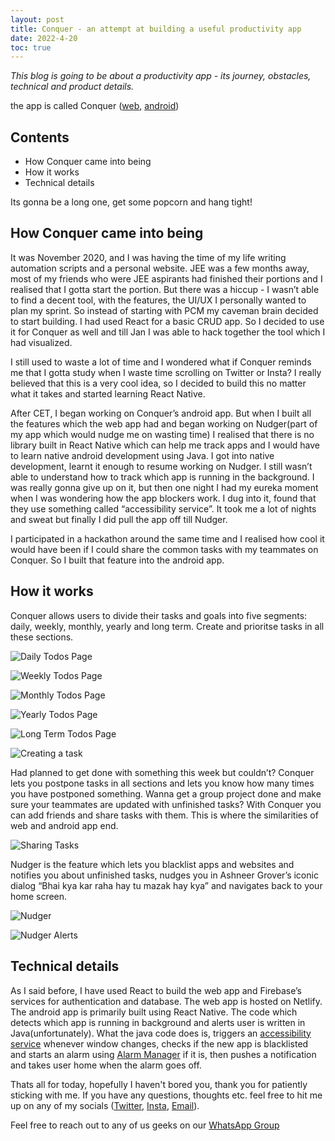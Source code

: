 ```yaml
---
layout: post
title: Conquer - an attempt at building a useful productivity app
date: 2022-4-20
toc: true
---
```


_This blog is going to be about a productivity app - its journey, obstacles, technical and product details._

the app is called Conquer ([web](https://conquer-goals.netlify.app), [android](https://github.com/devout-coder/conquer-rn-app/releases))

<!-- more -->

## Contents

- How Conquer came into being
- How it works
- Technical details

Its gonna be a long one, get some popcorn and hang tight!

## How Conquer came into being

It was November 2020, and I was having the time of my life writing automation scripts and a personal website. JEE was a few months away, most of my friends who were JEE aspirants had finished their portions and I realised that I gotta start the portion. But there was a hiccup - I wasn’t able to find a decent tool, with the features, the UI/UX I personally wanted to plan my sprint. So instead of starting with PCM my caveman brain decided to start building. I had used React for a basic CRUD app. So I decided to use it for Conquer as well and till Jan I was able to hack together the tool which I had visualized.

I still used to waste a lot of time and I wondered what if Conquer reminds me that I gotta study when I waste time scrolling on Twitter or Insta? I really believed that this is a very cool idea, so I decided to build this no matter what it takes and started learning React Native.

After CET, I began working on Conquer’s android app. But when I built all the features which the web app had and began working on Nudger(part of my app which would nudge me on wasting time) I realised that there is no library built in React Native which can help me track apps and I would have to learn native android development using Java. I got into native development, learnt it enough to resume working on Nudger. I still wasn’t able to understand how to track which app is running in the background. I was really gonna give up on it, but then one night I had my eureka moment when I was wondering how the app blockers work. I dug into it, found that they use something called “accessibility service”. It took me a lot of nights and sweat but finally I did pull the app off till Nudger.

I participated in a hackathon around the same time and I realised how cool it would have been if I could share the common tasks with my teammates on Conquer. So I built that feature into the android app.

## How it works

Conquer allows users to divide their tasks and goals into five segments: daily, weekly, monthly, yearly and long term. Create and prioritse tasks in all these sections.

![Daily Todos Page](/gallery/conquer-images/daily-todos-page.png "Daily Todos Page")

![Weekly Todos Page](/gallery/conquer-images/weekly-todos-page.png "Weekly Todos Page")

![Monthly Todos Page](/gallery/conquer-images/monthly-todos-page.png "Monthly Todos Page")

![Yearly Todos Page](/gallery/conquer-images/yearly-todos-page.png "Yearly Todos Page")

![Long Term Todos Page](/gallery/conquer-images/long-term-todos-page.png "Long Term Todos Page")

![Creating a task](/gallery/conquer-images/creating-a-task.jpg "Creating a task")

Had planned to get done with something this week but couldn’t? Conquer lets you postpone tasks in all sections and lets you know how many times you have postponed something. Wanna get a group project done and make sure your teammates are updated with unfinished tasks? With Conquer you can add friends and share tasks with them. This is where the similarities of web and android app end.

![Sharing Tasks](/gallery/conquer-images/interface-for-sharing-tasks.png "Sharing tasks")

Nudger is the feature which lets you blacklist apps and websites and notifies you about unfinished tasks, nudges you in Ashneer Grover’s iconic dialog “Bhai kya kar raha hay tu mazak hay kya” and navigates back to your home screen.

![Nudger](/gallery/conquer-images/nudger.jpg "Nudger")

![Nudger Alerts](/gallery/conquer-images/nudger-alerts.jpg "Nudger Alerts")

## Technical details

As I said before, I have used React to build the web app and Firebase’s services for authentication and database. The web app is hosted on Netlify. The android app is primarily built using React Native. The code which detects which app is running in background and alerts user is written in Java(unfortunately). What the java code does is, triggers an [accessibility service](https://developer.android.com/guide/topics/ui/accessibility/service) whenever window changes, checks if the new app is blacklisted and starts an alarm using [Alarm Manager](https://developer.android.com/reference/android/app/AlarmManager) if it is, then pushes a notification and takes user home when the alarm goes off.

Thats all for today, hopefully I haven't bored you, thank you for patiently sticking with me. If you have any questions, thoughts etc. feel free to hit me up on any of my socials ([Twitter](https://twitter.com/devout_coder), [Insta](https://instagram.com/devout_coder), [Email](mailto:awessssomepro@gmail.com)).

Feel free to reach out to any of us geeks on our [WhatsApp Group](https://chat.whatsapp.com/K3NrW5tPwrsHhfbdYstjLl)
